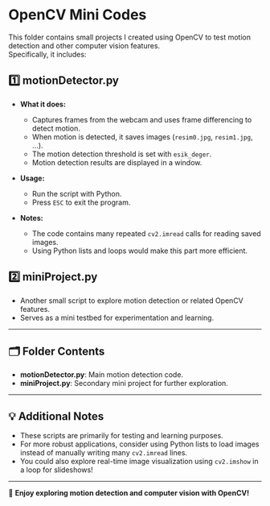 # OpenCV Mini Codes

This folder contains small projects I created using OpenCV to test motion detection and other computer vision features.  
Specifically, it includes:

## 1️⃣ motionDetector.py
- **What it does:**  
  - Captures frames from the webcam and uses frame differencing to detect motion.  
  - When motion is detected, it saves images (`resim0.jpg`, `resim1.jpg`, …).  
  - The motion detection threshold is set with `esik_deger`.  
  - Motion detection results are displayed in a window.

- **Usage:**  
  - Run the script with Python.  
  - Press `ESC` to exit the program.

- **Notes:**  
  - The code contains many repeated `cv2.imread` calls for reading saved images.  
  - Using Python lists and loops would make this part more efficient.

## 2️⃣ miniProject.py
- Another small script to explore motion detection or related OpenCV features.  
- Serves as a mini testbed for experimentation and learning.

---

## 🗂️ Folder Contents
- **motionDetector.py**: Main motion detection code.  
- **miniProject.py**: Secondary mini project for further exploration.  

---

## 💡 Additional Notes
- These scripts are primarily for testing and learning purposes.  
- For more robust applications, consider using Python lists to load images instead of manually writing many `cv2.imread` lines.  
- You could also explore real-time image visualization using `cv2.imshow` in a loop for slideshows!

---

🎯 **Enjoy exploring motion detection and computer vision with OpenCV!**
